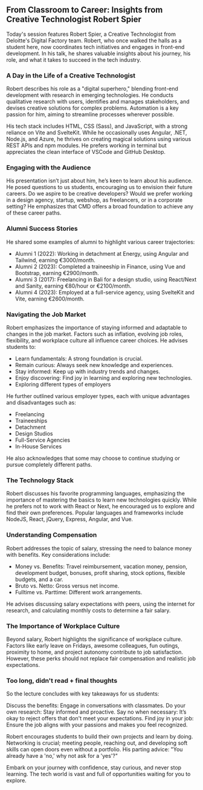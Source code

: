 ## From Classroom to Career: Insights from Creative Technologist Robert Spier

Today's session features Robert Spier, a Creative Technologist from Deloitte's Digital Factory team. Robert, who once walked the halls as a student here, now coordinates tech initiatives and engages in front-end development. In his talk, he shares valuable insights about his journey, his role, and what it takes to succeed in the tech industry.

### A Day in the Life of a Creative Technologist
Robert describes his role as a "digital superhero," blending front-end development with research in emerging technologies. He conducts qualitative research with users, identifies and manages stakeholders, and devises creative solutions for complex problems. Automation is a key passion for him, aiming to streamline processes wherever possible.

His tech stack includes HTML, CSS (Sass), and JavaScript, with a strong reliance on Vite and SvelteKit. While he occasionally uses Angular, .NET, Node.js, and Azure, he thrives on creating magical solutions using various REST APIs and npm modules. He prefers working in terminal but appreciates the clean interface of VSCode and GitHub Desktop.

### Engaging with the Audience
His presentation isn’t just about him, he’s keen to learn about his audience. He posed questions to us students, encouraging us to envision their future careers. Do we aspire to be creative developers? Would we prefer working in a design agency, startup, webshop, as freelancers, or in a corporate setting? He emphasizes that CMD offers a broad foundation to achieve any of these career paths.

### Alumni Success Stories
He shared some examples of alumni to highlight various career trajectories:

- Alumni 1 (2022): Working in detachment at Energy, using Angular and Tailwind, earning €3000/month.
- Alumni 2 (2023): Completed a traineeship in Finance, using Vue and Bootstrap, earning €2900/month.
- Alumni 3 (2017): Freelancing in Bali for a design studio, using React/Next and Sanity, earning €80/hour or €2100/month.
- Alumni 4 (2023): Employed at a full-service agency, using SvelteKit and Vite, earning €2600/month.


### Navigating the Job Market
Robert emphasizes the importance of staying informed and adaptable to changes in the job market. Factors such as inflation, evolving job roles, flexibility, and workplace culture all influence career choices. He advises students to:

- Learn fundamentals: A strong foundation is crucial.
- Remain curious: Always seek new knowledge and experiences.
- Stay informed: Keep up with industry trends and changes.
- Enjoy discovering: Find joy in learning and exploring new technologies.
- Exploring different types of employers

He further outlined various employer types, each with unique advantages and disadvantages such as:
- Freelancing
- Traineeships
- Detachment
- Design Studios
- Full-Service Agencies
- In-House Services

He also acknowledges that some may choose to continue studying or pursue completely different paths.

### The Technology Stack
Robert discusses his favorite programming languages, emphasizing the importance of mastering the basics to learn new technologies quickly. While he prefers not to work with React or Next, he encouraged us to explore and find their own preferences. Popular languages and frameworks include NodeJS, React, jQuery, Express, Angular, and Vue.

### Understanding Compensation
Robert addresses the topic of salary, stressing the need to balance money with benefits. Key considerations include:

- Money vs. Benefits: Travel reimbursement, vacation money, pension, development budget, bonuses, profit sharing, stock options, flexible budgets, and a car.
- Bruto vs. Netto: Gross versus net income.
- Fulltime vs. Parttime: Different work arrangements.

He advises discussing salary expectations with peers, using the internet for research, and calculating monthly costs to determine a fair salary.

### The Importance of Workplace Culture
Beyond salary, Robert highlights the significance of workplace culture. Factors like early leave on Fridays, awesome colleagues, fun outings, proximity to home, and project autonomy contribute to job satisfaction. However, these perks should not replace fair compensation and realistic job expectations.

### Too long, didn't read + final thoughts
So the lecture concludes with key takeaways for us students:

Discuss the benefits: Engage in conversations with classmates.
Do your own research: Stay informed and proactive.
Say no when necessary: It’s okay to reject offers that don't meet your expectations.
Find joy in your job: Ensure the job aligns with your passions and makes you feel recognized.

Robert encourages students to build their own projects and learn by doing. Networking is crucial; meeting people, reaching out, and developing soft skills can open doors even without a portfolio. His parting advice: "You already have a 'no,' why not ask for a 'yes'?"

Embark on your journey with confidence, stay curious, and never stop learning. The tech world is vast and full of opportunities waiting for you to explore.


